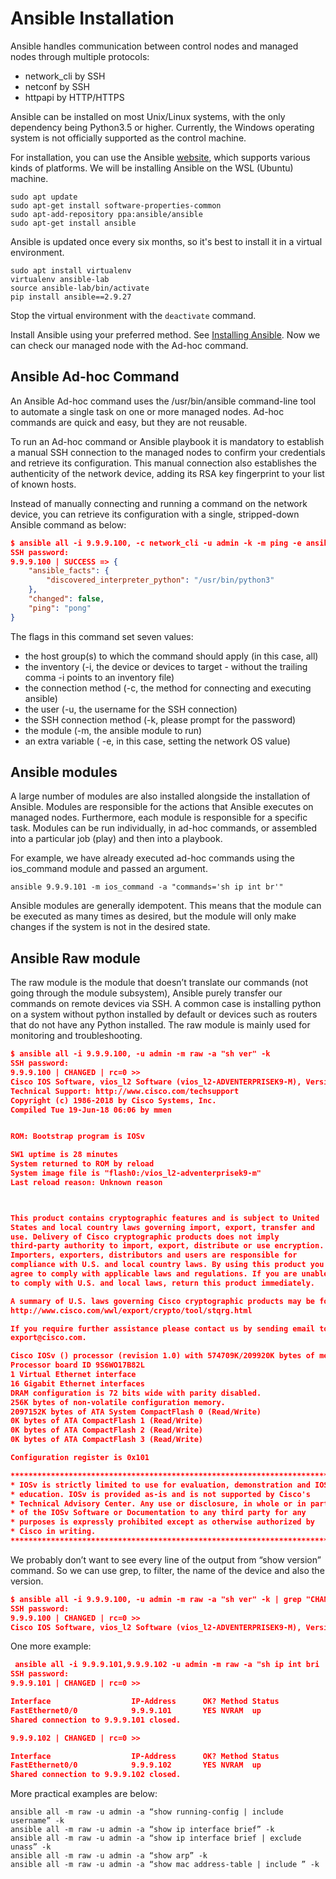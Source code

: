 # Ansible Installation

Ansible handles communication between control nodes and managed nodes through multiple protocols:

- network_cli by SSH
- netconf by SSH
- httpapi by HTTP/HTTPS

Ansible can be installed on most Unix/Linux systems, with the only dependency being Python3.5 or higher. Currently, the Windows operating system is not officially supported as the control machine.

For installation, you can use the Ansible [website](https://docs.ansible.com/ansible/2.9/installation_guide/index.html), which supports various kinds of platforms. We will be installing Ansible on the WSL (Ubuntu) machine.

```console
sudo apt update
sudo apt-get install software-properties-common
sudo apt-add-repository ppa:ansible/ansible
sudo apt-get install ansible
```

Ansible is updated once every six months, so it's best to install it in a virtual environment.

```console
sudo apt install virtualenv
virtualenv ansible-lab
source ansible-lab/bin/activate
pip install ansible==2.9.27
```

Stop the virtual environment with the `deactivate` command.

Install Ansible using your preferred method. See [Installing Ansible](https://docs.ansible.com/ansible/2.9/installation_guide/intro_installation.html#installation-guide). Now we can check our managed node with the Ad-hoc command.

## Ansible Ad-hoc Command

An Ansible Ad-hoc command uses the /usr/bin/ansible command-line tool to automate a single task on one or more managed nodes. Ad-hoc commands are quick and easy, but they are not reusable.

To run an Ad-hoc command or Ansible playbook it is mandatory to establish a manual SSH connection to the managed nodes to confirm your credentials and retrieve its configuration. This manual connection also establishes the authenticity of the network device, adding its RSA key fingerprint to your list of known hosts.

Instead of manually connecting and running a command on the network device, you can retrieve its configuration with a single, stripped-down Ansible command as below:

```json
$ ansible all -i 9.9.9.100, -c network_cli -u admin -k -m ping -e ansible_network_os=ios
SSH password:
9.9.9.100 | SUCCESS => {
    "ansible_facts": {
        "discovered_interpreter_python": "/usr/bin/python3"
    },
    "changed": false,
    "ping": "pong"
}
```

The flags in this command set seven values:

- the host group(s) to which the command should apply (in this case, all)
- the inventory (-i, the device or devices to target - without the trailing comma -i points to an inventory file)
- the connection method (-c, the method for connecting and executing ansible)
- the user (-u, the username for the SSH connection)
- the SSH connection method (-k, please prompt for the password)
- the module (-m, the ansible module to run)
- an extra variable ( -e, in this case, setting the network OS value)

## Ansible modules

A large number of modules are also installed alongside the installation of Ansible. Modules are responsible for the actions that Ansible executes on managed nodes. Furthermore, each module is responsible for a specific task. Modules can be run individually, in ad-hoc commands, or assembled into a particular job (play) and then into a playbook.

For example, we have already executed ad-hoc commands using the ios_command module and passed an argument.

`ansible 9.9.9.101 -m ios_command -a "commands='sh ip int br'"`

Ansible modules are generally idempotent. This means that the module can be executed as many times as desired, but the module will only make changes if the system is not in the desired state.

## Ansible Raw module

The raw module is the module that doesn’t translate our commands (not going through the module subsystem), Ansible purely transfer our commands on remote devices via SSH. A common case is installing python on a system without python installed by default or devices such as routers that do not have any Python installed. The raw module is mainly used for monitoring and troubleshooting.

```json
$ ansible all -i 9.9.9.100, -u admin -m raw -a "sh ver" -k                                              ─╯
SSH password:
9.9.9.100 | CHANGED | rc=0 >>
Cisco IOS Software, vios_l2 Software (vios_l2-ADVENTERPRISEK9-M), Version 15.2(CML_NIGHTLY_20180619)FLO_DSGS7, EARLY DEPLOYMENT DEVELOPMENT BUILD, synced to  V152_6_0_81_E
Technical Support: http://www.cisco.com/techsupport
Copyright (c) 1986-2018 by Cisco Systems, Inc.
Compiled Tue 19-Jun-18 06:06 by mmen


ROM: Bootstrap program is IOSv

SW1 uptime is 28 minutes
System returned to ROM by reload
System image file is "flash0:/vios_l2-adventerprisek9-m"
Last reload reason: Unknown reason



This product contains cryptographic features and is subject to United
States and local country laws governing import, export, transfer and
use. Delivery of Cisco cryptographic products does not imply
third-party authority to import, export, distribute or use encryption.
Importers, exporters, distributors and users are responsible for
compliance with U.S. and local country laws. By using this product you
agree to comply with applicable laws and regulations. If you are unable
to comply with U.S. and local laws, return this product immediately.

A summary of U.S. laws governing Cisco cryptographic products may be found at:
http://www.cisco.com/wwl/export/crypto/tool/stqrg.html

If you require further assistance please contact us by sending email to
export@cisco.com.

Cisco IOSv () processor (revision 1.0) with 574709K/209920K bytes of memory.
Processor board ID 9S6WO17B82L
1 Virtual Ethernet interface
16 Gigabit Ethernet interfaces
DRAM configuration is 72 bits wide with parity disabled.
256K bytes of non-volatile configuration memory.
2097152K bytes of ATA System CompactFlash 0 (Read/Write)
0K bytes of ATA CompactFlash 1 (Read/Write)
0K bytes of ATA CompactFlash 2 (Read/Write)
0K bytes of ATA CompactFlash 3 (Read/Write)

Configuration register is 0x101

**************************************************************************
* IOSv is strictly limited to use for evaluation, demonstration and IOS  *
* education. IOSv is provided as-is and is not supported by Cisco's      *
* Technical Advisory Center. Any use or disclosure, in whole or in part, *
* of the IOSv Software or Documentation to any third party for any       *
* purposes is expressly prohibited except as otherwise authorized by     *
* Cisco in writing.                                                      *
**************************************************************************Shared connection to 9.9.9.100 closed.
```

We probably don’t want to see every line of the output from “show version” command. So we can use grep, to filter, the name of the device and also the version.

```json
$ ansible all -i 9.9.9.100, -u admin -m raw -a "sh ver" -k | grep "CHANGED\|Version"                    ─╯
SSH password:
9.9.9.100 | CHANGED | rc=0 >>
Cisco IOS Software, vios_l2 Software (vios_l2-ADVENTERPRISEK9-M), Version 15.2(CML_NIGHTLY_20180619)FLO_DSGS7, EARLY DEPLOYMENT DEVELOPMENT BUILD, synced to  V152_6_0_81_E
```

One more example:

```json
 ansible all -i 9.9.9.101,9.9.9.102 -u admin -m raw -a "sh ip int bri | ex unass" -k                   ─╯
SSH password:
9.9.9.101 | CHANGED | rc=0 >>

Interface                  IP-Address      OK? Method Status                Protocol
FastEthernet0/0            9.9.9.101       YES NVRAM  up                    up
Shared connection to 9.9.9.101 closed.

9.9.9.102 | CHANGED | rc=0 >>

Interface                  IP-Address      OK? Method Status                Protocol
FastEthernet0/0            9.9.9.102       YES NVRAM  up                    up
Shared connection to 9.9.9.102 closed.
```

More practical examples are below:

```console
ansible all -m raw -u admin -a “show running-config | include username” -k
ansible all -m raw -u admin -a “show ip interface brief” -k
ansible all -m raw -u admin -a “show ip interface brief | exclude unass” -k
ansible all -m raw -u admin -a “show arp” -k
ansible all -m raw -u admin -a “show mac address-table | include ” -k
```
